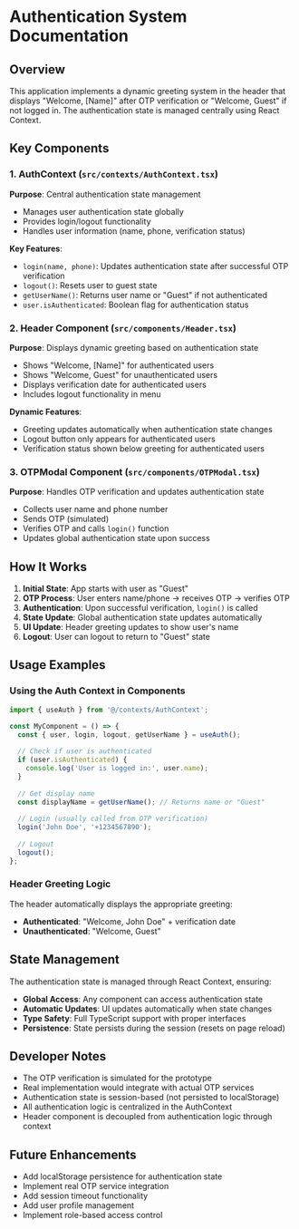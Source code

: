 # Authentication System Documentation

## Overview

This application implements a dynamic greeting system in the header that displays "Welcome, [Name]" after OTP verification or "Welcome, Guest" if not logged in. The authentication state is managed centrally using React Context.

## Key Components

### 1. AuthContext (`src/contexts/AuthContext.tsx`)

**Purpose**: Central authentication state management
- Manages user authentication state globally
- Provides login/logout functionality
- Handles user information (name, phone, verification status)

**Key Features**:
- `login(name, phone)`: Updates authentication state after successful OTP verification
- `logout()`: Resets user to guest state
- `getUserName()`: Returns user name or "Guest" if not authenticated
- `user.isAuthenticated`: Boolean flag for authentication status

### 2. Header Component (`src/components/Header.tsx`)

**Purpose**: Displays dynamic greeting based on authentication state
- Shows "Welcome, [Name]" for authenticated users
- Shows "Welcome, Guest" for unauthenticated users
- Displays verification date for authenticated users
- Includes logout functionality in menu

**Dynamic Features**:
- Greeting updates automatically when authentication state changes
- Logout button only appears for authenticated users
- Verification status shown below greeting for authenticated users

### 3. OTPModal Component (`src/components/OTPModal.tsx`)

**Purpose**: Handles OTP verification and updates authentication state
- Collects user name and phone number
- Sends OTP (simulated)
- Verifies OTP and calls `login()` function
- Updates global authentication state upon success

## How It Works

1. **Initial State**: App starts with user as "Guest"
2. **OTP Process**: User enters name/phone → receives OTP → verifies OTP
3. **Authentication**: Upon successful verification, `login()` is called
4. **State Update**: Global authentication state updates automatically
5. **UI Update**: Header greeting updates to show user's name
6. **Logout**: User can logout to return to "Guest" state

## Usage Examples

### Using the Auth Context in Components

```typescript
import { useAuth } from '@/contexts/AuthContext';

const MyComponent = () => {
  const { user, login, logout, getUserName } = useAuth();
  
  // Check if user is authenticated
  if (user.isAuthenticated) {
    console.log('User is logged in:', user.name);
  }
  
  // Get display name
  const displayName = getUserName(); // Returns name or "Guest"
  
  // Login (usually called from OTP verification)
  login('John Doe', '+1234567890');
  
  // Logout
  logout();
};
```

### Header Greeting Logic

The header automatically displays the appropriate greeting:
- **Authenticated**: "Welcome, John Doe" + verification date
- **Unauthenticated**: "Welcome, Guest"

## State Management

The authentication state is managed through React Context, ensuring:
- **Global Access**: Any component can access authentication state
- **Automatic Updates**: UI updates automatically when state changes
- **Type Safety**: Full TypeScript support with proper interfaces
- **Persistence**: State persists during the session (resets on page reload)

## Developer Notes

- The OTP verification is simulated for the prototype
- Real implementation would integrate with actual OTP services
- Authentication state is session-based (not persisted to localStorage)
- All authentication logic is centralized in the AuthContext
- Header component is decoupled from authentication logic through context

## Future Enhancements

- Add localStorage persistence for authentication state
- Implement real OTP service integration
- Add session timeout functionality
- Add user profile management
- Implement role-based access control 